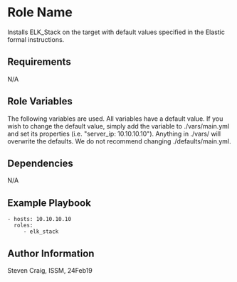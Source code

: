 Role Name
=========

Installs ELK_Stack on the target with default values specified in the Elastic formal instructions.

Requirements
------------

N/A

Role Variables
--------------

The following variables are used. All variables have a default value. If you wish to change the default value, simply add the variable to ./vars/main.yml and set its properties (i.e. "server_ip: 10.10.10.10"). Anything in ./vars/ will overwrite the defaults. We do not recommend changing ./defaults/main.yml.



Dependencies
------------

N/A

Example Playbook
----------------

    - hosts: 10.10.10.10
      roles:
         - elk_stack

Author Information
------------------

Steven Craig, ISSM, 24Feb19
